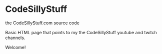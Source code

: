 # CodeSillyStuff
the CodeSillyStuff.com source code

Basic HTML page that points to my the CodeSillyStuff youtube and twitch channels.<BR>

Welcome!
